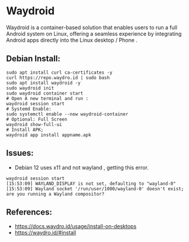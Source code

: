 Waydroid
========

Waydroid is a container-based solution that enables users to run a full Android system on Linux, offering a seamless experience by integrating Android apps directly into the Linux desktop / Phone . 

Debian Install:
---------------
```
sudo apt install curl ca-certificates -y
curl https://repo.waydro.id | sudo bash
sudo apt install waydroid -y
sudo waydroid init
sudo waydroid container start
# Open A new terminal and run :
waydroid session start
# Systemd Enable:
sudo systemctl enable --now waydroid-container
# Optional: Full Screen
waydroid show-full-ui
# Install APK;
waydroid app install appname.apk
```

Issues:
-------
* Debian 12 uses x11 and not wayland , getting this error.
```
waydroid session start
[15:53:09] WAYLAND_DISPLAY is not set, defaulting to "wayland-0"
[15:53:09] Wayland socket '/run/user/1000/wayland-0' doesn't exist; are you running a Wayland compositor?
```

References:
-----------
* https://docs.waydro.id/usage/install-on-desktops
* https://waydro.id/#install
